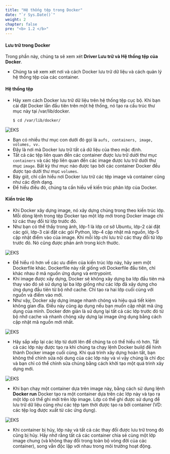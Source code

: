 ```yaml
---
title: "Hệ thống tệp trong Docker"
date: "`r Sys.Date()`"
weight: 2
chapter: false
pre: "<b> 1.2 </b>"
---
```


#### Lưu trữ trong Docker

Trong phần này, chúng ta sẽ xem xét **Driver Lưu trữ và Hệ thống tệp của Docker**.

- Chúng ta sẽ xem xét nơi và cách Docker lưu trữ dữ liệu và cách quản lý hệ thống tệp của các container.

#### Hệ thống tệp

- Hãy xem cách Docker lưu trữ dữ liệu trên hệ thống tệp cục bộ. Khi bạn cài đặt Docker lần đầu tiên trên một hệ thống, nó tạo ra cấu trúc thư mục này tại /var/lib/docker.

  ```
  $ cd /var/lib/docker/

  ```

![EKS](/EKS-Workshop-7/images/part1/1-2/0002.png?featherlight=false&width=90pc)

- Bạn có nhiều thư mục con dưới đó gọi là `aufs, containers, image, volumes, vv.`
- Đây là nơi mà Docker lưu trữ tất cả dữ liệu của theo mặc định.
- Tất cả các tệp liên quan đến các container được lưu trữ dưới thư mục `containers` và các tệp liên quan đến các image được lưu trữ dưới thư mục `image`. Bất kỳ thư mục nào được tạo bởi các container Docker đều được tạo dưới thư mục `volumes`.
- Bây giờ, chỉ cần hiểu nơi Docker lưu trữ các tệp image và container cũng như các định dạng.
- Để hiểu điều đó, chúng ta cần hiểu về kiến ​​trúc phân lớp của Docker.

#### Kiến ​​trúc lớp

- Khi Docker xây dựng image, nó xây dựng chúng trong theo kiến ​​trúc lớp. Mỗi dòng lệnh trong tệp Docker tạo một lớp mới trong Docker image chỉ từ các thay đổi từ lớp trước đó.
- Như bạn có thể thấy trong ảnh, lớp-1 là lớp cơ sở Ubuntu, lớp-2 cài đặt các gói, lớp-3 cài đặt các gói Python, lớp-4 cập nhật mã nguồn, lớp-5 cập nhật điểm vào của image. Khi mỗi lớp chỉ lưu trữ các thay đổi từ lớp trước đó. Nó cũng được phản ánh trong kích thước.

![EKS](/EKS-Workshop-7/images/part1/1-2/0003.png?featherlight=false&width=90pc)

- Để hiểu rõ hơn về các ưu điểm của kiến ​​trúc lớp này, hãy xem một Dockerfile khác. Dockerfile này rất giống với Dockerfile đầu tiên, chỉ khác nhau ở mã nguồn ứng dụng và entrypoint. 
- Khi image được xây dựng, Docker sẽ không xây dựng ba lớp đầu tiên mà thay vào đó sẽ sử dụng lại ba lớp giống như các lớp đã xây dựng cho ứng dụng đầu tiên từ bộ nhớ cache. Chỉ tạo ra hai lớp cuối cùng với nguồn và điểm vào mới. 
- Như vậy, Docker xây dựng image nhanh chóng và hiệu quả tiết kiệm không gian đĩa. Điều này cũng áp dụng nếu bạn muốn cập nhật mã ứng dụng của mình. Docker đơn giản là sử dụng lại tất cả các lớp trước đó từ bộ nhớ cache và nhanh chóng xây dựng lại image ứng dụng bằng cách cập nhật mã nguồn mới nhất. 

![EKS](/EKS-Workshop-7/images/part1/1-2/0004.png?featherlight=false&width=90pc)

- Hãy sắp xếp lại các lớp từ dưới lên để chúng ta có thể hiểu rõ hơn. Tất cả các lớp này được tạo ra khi chúng ta chạy lệnh Docker build để hình thành Docker image cuối cùng. Khi quá trình xây dựng hoàn tất, bạn không thể chỉnh sửa nội dung của các lớp này và vì vậy chúng là chỉ đọc và bạn chỉ có thể chỉnh sửa chúng bằng cách khởi tạo một quá trình xây dựng mới.

![EKS](/EKS-Workshop-7/images/part1/1-2/0005.png?featherlight=false&width=90pc)

- Khi bạn chạy một container dựa trên image này, bằng cách sử dụng lệnh **Docker run** Docker tạo ra một container dựa trên các lớp này và tạo ra một lớp có thể ghi mới trên lớp image. Lớp có thể ghi được sử dụng để lưu trữ dữ liệu cũng như các tệp tạm thời được tạo ra bởi container (VD: các tệp log được xuất từ các ứng dụng).

![EKS](/EKS-Workshop-7/images/part1/1-2/0006.png?featherlight=false&width=90pc)

- Khi container bị hủy, lớp này và tất cả các thay đổi được lưu trữ trong đó cũng bị hủy. Hãy nhớ rằng tất cả các container chia sẻ cùng một lớp image chung (và không thay đổi trong toàn bộ vòng đời của các container), song vẫn độc lập với nhau trong môi trường hoạt động.